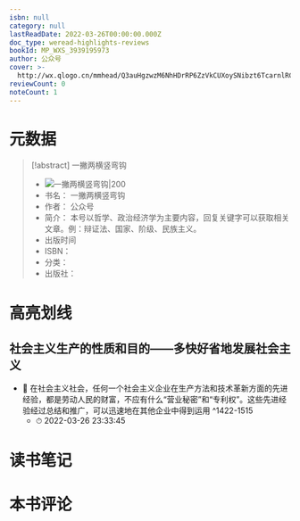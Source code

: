 ```yaml
---
isbn: null
category: null
lastReadDate: 2022-03-26T00:00:00.000Z
doc_type: weread-highlights-reviews
bookId: MP_WXS_3939195973
author: 公众号
cover: >-
  http://wx.qlogo.cn/mmhead/Q3auHgzwzM6NhHDrRP6ZzVkCUXoySNibzt6TcarnlRCE6hNAfucCskA/0
reviewCount: 0
noteCount: 1
---
```

# 元数据
> [!abstract] 一撇两横竖弯钩
> - ![ 一撇两横竖弯钩|200](http://wx.qlogo.cn/mmhead/Q3auHgzwzM6NhHDrRP6ZzVkCUXoySNibzt6TcarnlRCE6hNAfucCskA/0)
> - 书名： 一撇两横竖弯钩
> - 作者： 公众号
> - 简介： 本号以哲学、政治经济学为主要内容，回复关键字可以获取相关文章。例：辩证法、国家、阶级、民族主义。
> - 出版时间 
> - ISBN： 
> - 分类： 
> - 出版社： 

# 高亮划线

## 社会主义生产的性质和目的——多快好省地发展社会主义


- 📌 在社会主义社会，任何一个社会主义企业在生产方法和技术革新方面的先进经验，都是劳动人民的财富，不应有什么“营业秘密”和“专利权”。这些先进经验经过总结和推广，可以迅速地在其他企业中得到运用 ^1422-1515
    - ⏱ 2022-03-26 23:33:45 
# 读书笔记

# 本书评论
